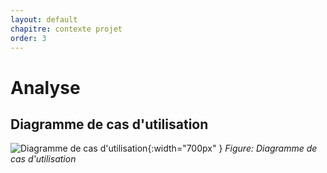```yaml
---
layout: default
chapitre: contexte projet
order: 3
---
```


# Analyse

<!-- new slide -->

## Diagramme de cas d'utilisation

 ![Diagramme de cas d'utilisation](./analyse/images/Capture.PNG){:width="700px" }
*Figure: Diagramme de cas d'utilisation*


<!-- new slide -->